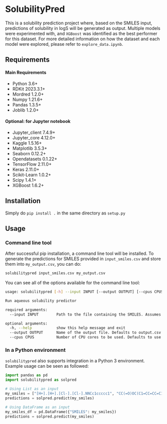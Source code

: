 # SolubilityPred

This is a solubility prediction project where, based on the SMILES input, predictions of solubility in logS will be generated as output.
Multiple models were experimented with, and `XGBoost` was identified as the best performer for this dataset.
For more detailed information on how the dataset and each model were explored, please refer to `explore_data.ipynb`.

## Requirements

#### Main Requirements
- Python 3.6+
- RDKit 2023.3.1+
- Mordred 1.2.0+
- Numpy 1.21.6+
- Pandas 1.3.5+
- Joblib 1.2.0+

#### Optional: for Jupyter notebook
- Jupyter_client 7.4.9+
- Jupyter_core 4.12.0+
- Kaggle 1.5.16+
- Matplotlib 3.5.3+
- Seaborn 0.12.2+
- Opendatasets 0.1.22+
- TensorFlow 2.11.0+
- Keras 2.11.0+
- Scikit-Learn 1.0.2+
- Scipy 1.4.1+
- XGBoost 1.6.2+

## Installation

Simply do `pip install .` in the same directory as `setup.py`

## Usage

### Command line tool

After successful pip installation, a command line tool will be installed.
To generate the predictions for SMILES provided in `input_smiles.csv` and store them into `my_output.csv`, you can do:

```bash
solubilitypred input_smiles.csv my_output.csv
```

You can see all of the options available for the command line tool:

```bash
usage: solubilitypred [-h] --input INPUT [--output OUTPUT] [--cpus CPUS]

Run aqueous solubility predictor

required arguments:
  --input INPUT        Path to the file containing the SMILES. Assumes the content is 1 SMILE per line. Accepts CSV or TXT format.

optional arguments:
  -h, --help           show this help message and exit
  --output OUTPUT      Name of the output file. Defaults to output.csv. Accepts CSV or TXT format. Note this will overwrite the content of the output file.
  --cpus CPUS          Number of CPU cores to be used. Defaults to use all available cores. Must be between 1 and the number of available CPU cores.
```

### In a Python environment

`solubilitypred` also supports integration in a Python 3 environment. Example usage can be seen as followed:

```python
import pandas as pd
import solubilitypred as solpred

# Using List as an input
my_smiles = ["[H+].[H+].[Cl-].[Cl-].NNCc1ccccc1", "CC(=O)OC(C1=CC=CC=C1)C(Cl)(Cl)Cl", "CO[P](=O)(OC)OC=C(Cl)Cl", "[Na+].[Cl-]"]
predictions = solpred.predict(my_smiles)

# Using DataFrame as an input
my_smiles_df = pd.DataFrame({"SMILES": my_smiles})
predictions = solpred.predict(my_smiles)
```